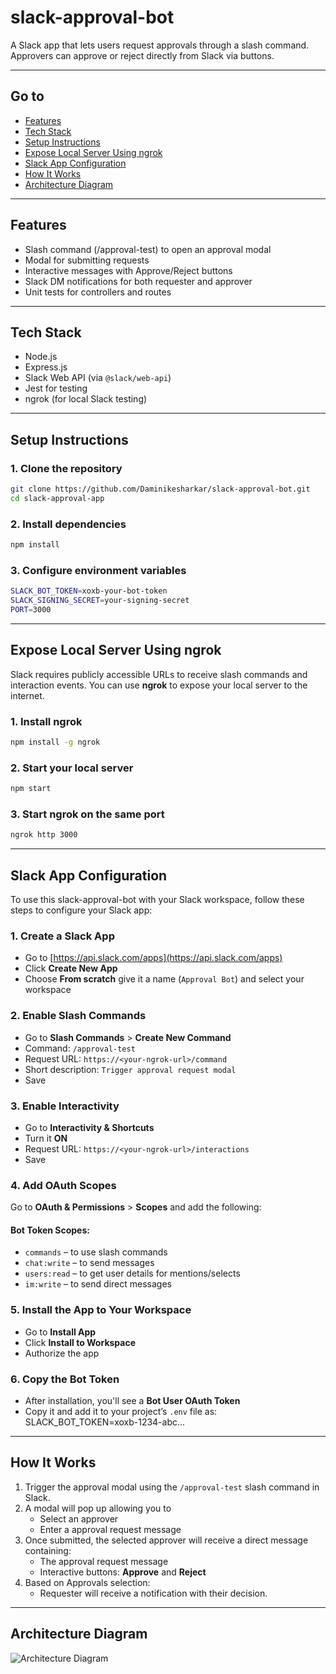 # slack-approval-bot
A Slack app that lets users request approvals through a slash command. Approvers can approve or reject directly from Slack via buttons.

---

## Go to

- [Features](#features)
- [Tech Stack](#tech-stack)
- [Setup Instructions](#setup-instructions)
- [Expose Local Server Using ngrok](#expose-local-server-using-ngrok)
- [Slack App Configuration](#slack-app-configuration)
- [How It Works](#how-it-works)
- [Architecture Diagram](#architecture-diagram)


---

## Features

- Slash command (/approval-test) to open an approval modal
- Modal for submitting requests
- Interactive messages with Approve/Reject buttons
- Slack DM notifications for both requester and approver
- Unit tests for controllers and routes

---

## Tech Stack

- Node.js
- Express.js
- Slack Web API (via `@slack/web-api`)
- Jest for testing
- ngrok (for local Slack testing)

---

## Setup Instructions

### 1. Clone the repository

```bash
git clone https://github.com/Daminikesharkar/slack-approval-bot.git
cd slack-approval-app
```

### 2. Install dependencies

```bash
npm install
```

### 3. Configure environment variables

```bash
SLACK_BOT_TOKEN=xoxb-your-bot-token
SLACK_SIGNING_SECRET=your-signing-secret
PORT=3000
```

---

## Expose Local Server Using ngrok

Slack requires publicly accessible URLs to receive slash commands and interaction events. You can use **ngrok** to expose your local server to the internet.

### 1. Install ngrok

```bash
npm install -g ngrok
```

### 2.  Start your local server

```bash
npm start
```

### 3.  Start ngrok on the same port

```bash
ngrok http 3000
```

---

## Slack App Configuration

To use this slack-approval-bot with your Slack workspace, follow these steps to configure your Slack app:

### 1. Create a Slack App

- Go to [https://api.slack.com/apps](https://api.slack.com/apps)
- Click **Create New App**
- Choose **From scratch** give it a name (`Approval Bot`) and select your workspace

### 2. Enable Slash Commands

- Go to **Slash Commands** > **Create New Command**
- Command: `/approval-test`
- Request URL: `https://<your-ngrok-url>/command`
- Short description: `Trigger approval request modal`
- Save

### 3. Enable Interactivity

- Go to **Interactivity & Shortcuts**
- Turn it **ON**
- Request URL: `https://<your-ngrok-url>/interactions`
- Save

### 4. Add OAuth Scopes

Go to **OAuth & Permissions** > **Scopes** and add the following:

#### Bot Token Scopes:

- `commands` – to use slash commands
- `chat:write` – to send messages
- `users:read` – to get user details for mentions/selects
- `im:write` – to send direct messages

### 5. Install the App to Your Workspace

- Go to **Install App**
- Click **Install to Workspace**
- Authorize the app

### 6. Copy the Bot Token

- After installation, you'll see a **Bot User OAuth Token** 
- Copy it and add it to your project’s `.env` file as: SLACK_BOT_TOKEN=xoxb-1234-abc...


--- 

## How It Works

1. Trigger the approval modal using the `/approval-test` slash command in Slack.
2. A modal will pop up allowing you to
   - Select an approver
   - Enter a approval request message
3. Once submitted, the selected approver will receive a direct message containing:
   - The approval request message
   - Interactive buttons: **Approve** and **Reject**
4. Based on Approvals selection:
   - Requester will receive a notification with their decision.

---

## Architecture Diagram

![Architecture Diagram](https://app.eraser.io/workspace/wgLHz8RLFa4hT9vrXIKd)